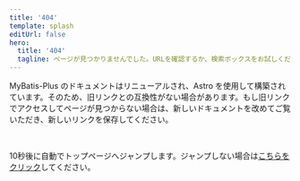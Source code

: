 ```yaml
---
title: '404'
template: splash
editUrl: false
hero:
  title: '404'
  tagline: ページが見つかりませんでした。URLを確認するか、検索ボックスをお試しください。
---
```


MyBatis-Plus のドキュメントはリニューアルされ、Astro を使用して構築されています。そのため、旧リンクとの互換性がない場合があります。もし旧リンクでアクセスしてページが見つからない場合は、新しいドキュメントを改めてご覧いただき、新しいリンクを保存してください。

<br/>

<script>
  setTimeout(() => {
    window.location.href = '/';
  }, 10000);
</script>

<p>10秒後に自動でトップページへジャンプします。ジャンプしない場合は<a href="/">こちらをクリック</a>してください。</p>
